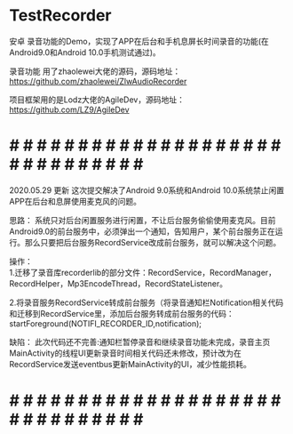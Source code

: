 # TestRecorder

安卓 录音功能的Demo，实现了APP在后台和手机息屏长时间录音的功能(在Android9.0和Android 10.0手机测试通过)。

录音功能 用了zhaolewei大佬的源码，源码地址：https://github.com/zhaolewei/ZlwAudioRecorder

项目框架用的是Lodz大佬的AgileDev，源码地址：https://github.com/LZ9/AgileDev


# # # # # # # # # # # # # # # # # # # # # # # # # # # # # # # # 
2020.05.29 更新
这次提交解决了Android 9.0系统和Android 10.0系统禁止闲置APP在后台和息屏使用麦克风的问题。

思路：
系统只对后台闲置服务进行闲置，不让后台服务偷偷使用麦克风。目前Android9.0的前台服务中，必须弹出一个通知，告知用户，某个前台服务正在运行。那么只要把后台服务RecordService改成前台服务，就可以解决这个问题。

操作：        
1.迁移了录音库recorderlib的部分文件：RecordService，RecordManager，RecordHelper，Mp3EncodeThread，RecordStateListener。

2.将录音服务RecordService转成前台服务（将录音通知栏Notification相关代码和迁移到RecordService里，添加后台服务转成前台服务的代码：startForeground(NOTIFI_RECORDER_ID,notification);

缺陷： 
此次代码还不完善:通知栏暂停录音和继续录音功能未完成，录音主页MainActivity的线程UI更新录音时间相关代码还未修改，预计改为在RecordService发送eventbus更新MainActivity的UI，减少性能损耗。

# # # # # # # # # # # # # # # # # # # # # # # # # # # # # # # # 
